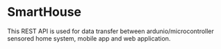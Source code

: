 # SmartHouse

This REST API is used for data transfer between ardunio/microcontroller sensored home system, mobile app and web application.
